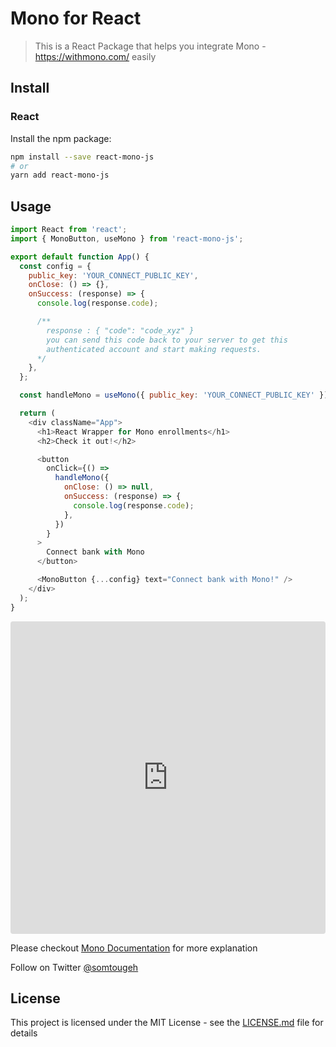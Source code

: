 # Mono for React

> This is a React Package that helps you integrate Mono - https://withmono.com/
> easily

## Install

### React

Install the npm package:

```bash
npm install --save react-mono-js
# or
yarn add react-mono-js
```

## Usage

```javascript
import React from 'react';
import { MonoButton, useMono } from 'react-mono-js';

export default function App() {
  const config = {
    public_key: 'YOUR_CONNECT_PUBLIC_KEY',
    onClose: () => {},
    onSuccess: (response) => {
      console.log(response.code);

      /**
        response : { "code": "code_xyz" }
        you can send this code back to your server to get this
        authenticated account and start making requests.
      */
    },
  };

  const handleMono = useMono({ public_key: 'YOUR_CONNECT_PUBLIC_KEY' });

  return (
    <div className="App">
      <h1>React Wrapper for Mono enrollments</h1>
      <h2>Check it out!</h2>

      <button
        onClick={() =>
          handleMono({
            onClose: () => null,
            onSuccess: (response) => {
              console.log(response.code);
            },
          })
        }
      >
        Connect bank with Mono
      </button>

      <MonoButton {...config} text="Connect bank with Mono!" />
    </div>
  );
}
```

<iframe
  src="https://codesandbox.io/embed/blissful-leaf-5fqtc?fontsize=14&hidenavigation=1&theme=dark"
  style="width:100%; height:500px; border:0; border-radius: 4px; overflow:hidden;"
  title="blissful-leaf-5fqtc"
  allow="accelerometer; ambient-light-sensor; camera; encrypted-media; geolocation; gyroscope; hid; microphone; midi; payment; usb; vr; xr-spatial-tracking"
  sandbox="allow-forms allow-modals allow-popups allow-presentation allow-same-origin allow-scripts"
></iframe>

Please checkout
[Mono Documentation](https://www.notion.so/Documentation-3cda635f4aa54e9bb6947ab60305db92)
for more explanation

Follow on Twitter [@somtougeh](https://twitter.com/SomtoUgeh)

## License

This project is licensed under the MIT License - see the [LICENSE.md](LICENSE)
file for details
